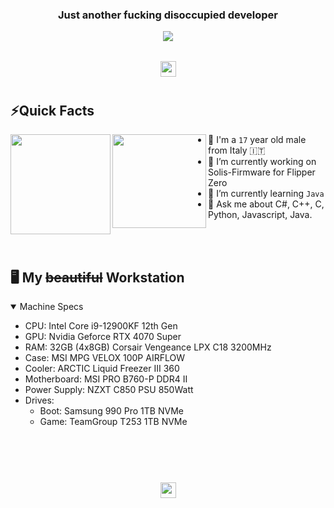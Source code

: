 <!--
Welcome to my readme source! Glad you made it here. This was a lot of "fun" to write haha. 
-->  

<h3 align="center">Just another fucking disoccupied developer</h3>
<div align="center">

  <a href="https://steamcommunity.com/id/L3RTON" target="_blank">
    <img src="https://img.shields.io/badge/Steam-171A21?style=for-the-badge&logo=steam&logoColor=white" style="margin-bottom: 5px;"/>
  </a>

</div>
  <br>
</div>  

<div align="center">  
  <img style="margin: 10px" src="https://cdn.discordapp.com/attachments/1085349080592560169/1097954019248451635/ezgif.com-gif-maker_1.gif" height="25" />  
</div>

## ⚡️Quick Facts


<div>
<img align="left" height="160vh" src="https://cdn.discordapp.com/attachments/795303574598451241/1365054409838690325/2025-04-06_16-58-06.gif?ex=683ffcbc&is=683eab3c&hm=893109abe966c8a47cffa96c7a59966f8cab7c2a303428e6f1635b8fb9dd98d2&">
<img align="left" height="150vh" src="https://upload.wikimedia.org/wikipedia/commons/3/3d/1_120_transparent.png">
</div>

- 👨 I'm a `17` year old male from Italy 🇮🇹
- 🔭 I’m currently working on Solis-Firmware for Flipper Zero
- 🌱 I’m currently learning `Java`
- 💬 Ask me about C#, C++, C, Python, Javascript, Java.

<br><br>

## 🖥️ My <s>beautiful</s> Workstation

<details open>
  <summary>Machine Specs</summary>

  - CPU: Intel Core i9-12900KF 12th Gen
  - GPU: Nvidia Geforce RTX 4070 Super
  - RAM: 32GB (4x8GB) Corsair Vengeance LPX C18 3200MHz
  - Case: MSI MPG VELOX 100P AIRFLOW
  - Cooler: ARCTIC Liquid Freezer III 360
  - Motherboard: MSI PRO B760-P DDR4 II
  - Power Supply: NZXT C850 PSU 850Watt
  - Drives:
    - Boot: Samsung 990 Pro 1TB NVMe
    - Game: TeamGroup T253 1TB NVMe

</details>

<br><br><br>

<div align="center">  
  <img style="margin: 10px" src="https://cdn.discordapp.com/attachments/1085349080592560169/1097954019248451635/ezgif.com-gif-maker_1.gif" height="25" />  
</div>
